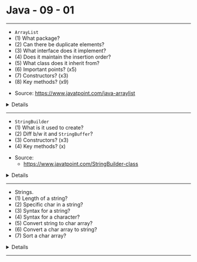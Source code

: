 # Java - 09 - 01

---

- `ArrayList`
- (1) What package?
- (2) Can there be duplicate elements?
- (3) What interface does it implement?
- (4) Does it maintain the insertion order?
- (5) What class does it inherit from?
- (6) Important points? (x5)
- (7) Constructors? (x3)
- (8) Key methods? (x9)

<!---->

- Source:
    https://www.javatpoint.com/java-arraylist

<details>

- (1) `java.util`.
- (2) Yes.
- (3) `List`.
- (4) Yes.
- (5) `AbstractList`.
- (6)
    - Java ArrayList class can contain duplicate elements.
    - Java ArrayList class maintains insertion order.
    - Java ArrayList class is non synchronized.
    - Java ArrayList allows random access because array works at the index basis.
    - In ArrayList, manipulation is little bit slower than the LinkedList in Java because a lot of shifting needs to occur if any element is removed from the array list.
- (7)
    - `ArrayList()`
    - `ArrayList(Collection<? extends E> c)`
    - `ArrayList(int capacity)`
- (8)
    - `void add(int index, E element)`
    - `boolean add(E e)`
    - `void clear()`
    - `E get(int index)`
    - `boolean isEmpty()`
    - `int lastIndexOf(Object o)`
    - `E remove(int index)`
    - `boolean remove(Object o)`
    - `int size()`

</details>

---

- `StringBuilder`
- (1) What is it used to create?
- (2) Diff b/w it and `StringBuffer`?
- (3) Constructors? (x3)
- (4) Key methods? (x)

<!---->

- Source:
    - https://www.javatpoint.com/StringBuilder-class

<details>

- (1) Used to create mutable (modifiable) string.
- (2) `StringBuilder` is non-synchronized.
- (3)
    - `StringBuilder()`
    - `StringBuilder(String str)`
    - `StringBuilder(int length)`
- (4)
    - `public StringBuilder append(String s)`
    - `public StringBuilder delete(int startIndex, int endIndex)`
    - `public int length()`
        - Number of characters.
    - `public String toString()`

</details>

---

- Strings.
- (1) Length of a string?
- (2) Specific char in a string?
- (3) Syntax for a string?
- (4) Syntax for a character?
- (5) Convert string to char array?
- (6) Convert a char array to string?
- (7) Sort a char array?

<details>

- (1) `str.length();`
- (2) `str.charAt(int index)`
    - `public char charAt(int index)  `
- (3) `String myString = "Hello!";`
- (4) `char myChar = 'a';`
- (5) `str.toCharArray()`
- (6) `new String(charArray)`
- (7) `java.util.Arrays.sort(charArray)`

</details>

---